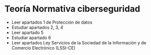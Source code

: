 # Teoría Normativa ciberseguridad

* Leer apartados 1 de Protección de datos
* Estudiar apartados 2, 3, 4
* Leer apartado 5
* Estudiar apartado 6
* Leer apartados Ley Servicios de la Sociedad de la Información y de Comercio Electrónico (LSSI-CE)